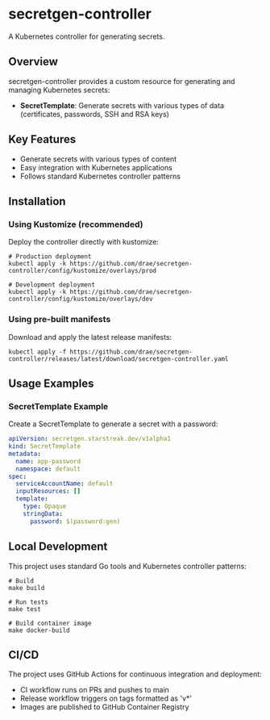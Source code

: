 # secretgen-controller

A Kubernetes controller for generating secrets.

## Overview

secretgen-controller provides a custom resource for generating and managing Kubernetes secrets:

- **SecretTemplate**: Generate secrets with various types of data (certificates, passwords, SSH and RSA keys)

## Key Features

- Generate secrets with various types of content
- Easy integration with Kubernetes applications
- Follows standard Kubernetes controller patterns

## Installation

### Using Kustomize (recommended)

Deploy the controller directly with kustomize:

```shell
# Production deployment
kubectl apply -k https://github.com/drae/secretgen-controller/config/kustomize/overlays/prod

# Development deployment
kubectl apply -k https://github.com/drae/secretgen-controller/config/kustomize/overlays/dev
```

### Using pre-built manifests

Download and apply the latest release manifests:

```shell
kubectl apply -f https://github.com/drae/secretgen-controller/releases/latest/download/secretgen-controller.yaml
```

## Usage Examples

### SecretTemplate Example

Create a SecretTemplate to generate a secret with a password:

```yaml
apiVersion: secretgen.starstreak.dev/v1alpha1
kind: SecretTemplate
metadata:
  name: app-password
  namespace: default
spec:
  serviceAccountName: default
  inputResources: []
  template:
    type: Opaque
    stringData:
      password: $(password:gen)
```

## Local Development

This project uses standard Go tools and Kubernetes controller patterns:

```shell
# Build
make build

# Run tests
make test

# Build container image
make docker-build
```

## CI/CD

The project uses GitHub Actions for continuous integration and deployment:

- CI workflow runs on PRs and pushes to main
- Release workflow triggers on tags formatted as 'v*'
- Images are published to GitHub Container Registry
